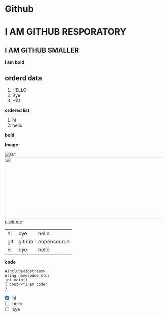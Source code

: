 # Github 
# I AM GITHUB RESPORATORY
<h2><span>I AM GITHUB SMALLER</span></h2> 


<strong>I am bold</strong>



 <H2>orderd data</H2>
 <ol style="list-style-type=square">
  <li>HELLO</li>
  <li>Bye</li>
  <li>HAI</li>
  </ol>
  
  **ordered list**
  1. hi
  2. hello 
  
  
**bold**


  **Image**
  
  
  ![Git](https://cdn-media-1.freecodecamp.org/images/1*TnsFDs-DEye722CrQXjv8w.png)
  <img src="https://cdn-media-1.freecodecamp.org/images/1*TnsFDs-DEye722CrQXjv8w.png" height="200px" width="1000px"/>
  <a href="https://git-scm.com/">click me</a>
  <table>
  <tr>
    <td>hi</td>
    <td>bye</td>
    <td>hello</td>
    </tr> 
  <tc>
    <td>git</td>
    <td>github</td>
    <td>eopensource</td>
  </tc> 
   <tr>
    <td>hi</td>
    <td>bye</td>
    <td>hello</td>
    </tr> 
  </table>
  
  
  
  **code**
  
  
  
  ```
  #include<iostream>
  using namespace std;
  int main()
  { cout<<"I am code"
  }
  ```
  - [x] hi
  - [ ] hello
  - [ ] bye

